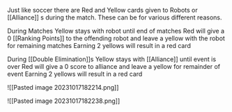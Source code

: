 Just like soccer there are Red and Yellow cards given to Robots or [[Alliance]] s during the match. These can be for various different reasons. 

During Matches
Yellow stays with robot until end of matches
Red will give a 0 [[Ranking Points]] to the offending robot and leave a yellow with the robot for remaining matches
Earning 2 yellows will result in a red card

During [[Double Elimination]]s
Yellow stays with [[Alliance]] until event is over
Red will give a 0 score to alliance and leave a yellow for remainder of event
Earning 2 yellows will result in a red card


![[Pasted image 20231017182214.png]]

![[Pasted image 20231017182238.png]]
